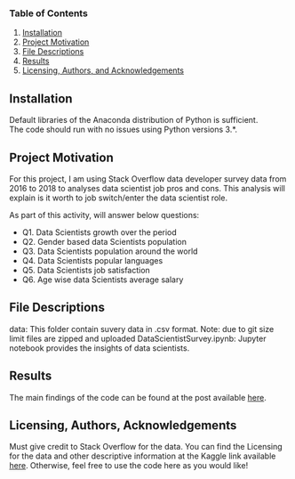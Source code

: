 
### Table of Contents

1. [Installation](#installation)
2. [Project Motivation](#motivation)
3. [File Descriptions](#files)
4. [Results](#results)
5. [Licensing, Authors, and Acknowledgements](#licensing)

## Installation <a name="installation"></a>
Default libraries of the Anaconda distribution of Python is sufficient.  
The code should run with no issues using Python versions 3.*.

## Project Motivation<a name="motivation"></a>

For this project, I am using Stack Overflow data developer survey data from 2016 to 2018 to analyses data scientist job pros and cons. This analysis will explain is it worth to job switch/enter the data scientist role.

As part of this activity, will answer below questions:

* Q1. Data Scientists growth over the period 
* Q2. Gender based data Scientists  population
* Q3. Data Scientists population around the world
* Q4. Data Scientists popular languages
* Q5. Data Scientists job satisfaction
* Q6. Age wise data Scientists average salary 


## File Descriptions <a name="files"></a>

data: This folder contain suvery data in .csv format. Note: due to git size limit files are zipped and uploaded
DataScientistSurvey.ipynb: Jupyter notebook provides the insights of data scientists.

## Results<a name="results"></a>

The main findings of the code can be found at the post available [here](https://medium.com/@learnumesh/insights-of-data-scientists-d33e83fa747e).

## Licensing, Authors, Acknowledgements<a name="licensing"></a>

Must give credit to Stack Overflow for the data.  You can find the Licensing for the data and other descriptive information at the Kaggle link available [here](https://insights.stackoverflow.com/survey).  Otherwise, feel free to use the code here as you would like! 

